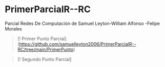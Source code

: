 # PrimerParcialR--RC
Parcial Redes De Computación de Samuel Leyton-William Alfonso -Felipe Morales 

>[! Primer Punto Parcial] 
>(https://github.com/samuelleyton2006/PrimerParcialR--RC/tree/main/PrimerPunto)

>[! Segundo Punto Parcial]
